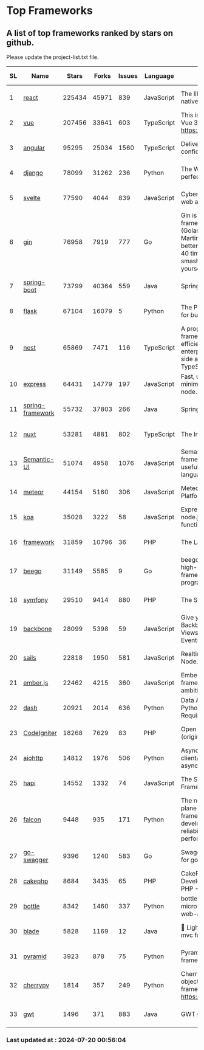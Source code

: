 # Top Frameworks
## A list of top frameworks ranked by stars on github.  
Please update the project-list.txt file.

| SL| Name  | Stars| Forks| Issues | Language | Description | Last Commit |
| --| ------| -----| ---- | ------ | -------- | ----------- | ----------- |
| 1 | [react](https://github.com/facebook/react) | 225434 | 45971 | 839 | JavaScript | The library for web and native user interfaces. | 2024-07-19 20:45:27 |
| 2 | [vue](https://github.com/vuejs/vue) | 207456 | 33641 | 603 | TypeScript | This is the repo for Vue 2. For Vue 3, go to https://github.com/vuejs/core | 2024-06-14 12:52:12 |
| 3 | [angular](https://github.com/angular/angular) | 95295 | 25034 | 1560 | TypeScript | Deliver web apps with confidence 🚀 | 2024-07-19 20:46:00 |
| 4 | [django](https://github.com/django/django) | 78099 | 31262 | 236 | Python | The Web framework for perfectionists with deadlines. | 2024-07-19 06:54:47 |
| 5 | [svelte](https://github.com/sveltejs/svelte) | 77590 | 4044 | 839 | JavaScript | Cybernetically enhanced web apps | 2024-07-19 12:32:50 |
| 6 | [gin](https://github.com/gin-gonic/gin) | 76958 | 7919 | 777 | Go | Gin is a HTTP web framework written in Go (Golang). It features a Martini-like API with much better performance -- up to 40 times faster. If you need smashing performance, get yourself some Gin. | 2024-07-14 12:34:34 |
| 7 | [spring-boot](https://github.com/spring-projects/spring-boot) | 73799 | 40364 | 559 | Java | Spring Boot | 2024-07-19 15:29:31 |
| 8 | [flask](https://github.com/pallets/flask) | 67104 | 16079 | 5 | Python | The Python micro framework for building web applications. | 2024-07-11 02:16:46 |
| 9 | [nest](https://github.com/nestjs/nest) | 65869 | 7471 | 116 | TypeScript | A progressive Node.js framework for building efficient, scalable, and enterprise-grade server-side applications with TypeScript/JavaScript 🚀 | 2024-07-18 07:09:10 |
| 10 | [express](https://github.com/expressjs/express) | 64431 | 14779 | 197 | JavaScript | Fast, unopinionated, minimalist web framework for node. | 2024-07-17 20:44:03 |
| 11 | [spring-framework](https://github.com/spring-projects/spring-framework) | 55732 | 37803 | 266 | Java | Spring Framework | 2024-07-19 15:23:14 |
| 12 | [nuxt](https://github.com/nuxt/nuxt) | 53281 | 4881 | 802 | TypeScript | The Intuitive Vue Framework. | 2024-07-19 20:45:33 |
| 13 | [Semantic-UI](https://github.com/Semantic-Org/Semantic-UI) | 51074 | 4958 | 1076 | JavaScript | Semantic is a UI component framework based around useful principles from natural language. | 2023-01-11 17:05:32 |
| 14 | [meteor](https://github.com/meteor/meteor) | 44154 | 5160 | 306 | JavaScript | Meteor, the JavaScript App Platform | 2024-07-17 19:28:47 |
| 15 | [koa](https://github.com/koajs/koa) | 35028 | 3222 | 58 | JavaScript | Expressive middleware for node.js using ES2017 async functions | 2024-06-28 15:26:17 |
| 16 | [framework](https://github.com/laravel/framework) | 31859 | 10796 | 36 | PHP | The Laravel Framework. | 2024-07-19 14:19:10 |
| 17 | [beego](https://github.com/beego/beego) | 31149 | 5585 | 9 | Go | beego is an open-source, high-performance web framework for the Go programming language. | 2024-07-06 08:56:52 |
| 18 | [symfony](https://github.com/symfony/symfony) | 29510 | 9414 | 880 | PHP | The Symfony PHP framework | 2024-07-19 08:34:41 |
| 19 | [backbone](https://github.com/jashkenas/backbone) | 28099 | 5398 | 59 | JavaScript | Give your JS App some Backbone with Models, Views, Collections, and Events | 2024-03-06 23:22:47 |
| 20 | [sails](https://github.com/balderdashy/sails) | 22818 | 1950 | 581 | JavaScript | Realtime MVC Framework for Node.js | 2024-05-17 22:00:56 |
| 21 | [ember.js](https://github.com/emberjs/ember.js) | 22462 | 4215 | 360 | JavaScript | Ember.js - A JavaScript framework for creating ambitious web applications | 2024-07-13 03:07:32 |
| 22 | [dash](https://github.com/plotly/dash) | 20921 | 2014 | 636 | Python | Data Apps & Dashboards for Python. No JavaScript Required. | 2024-07-16 18:27:03 |
| 23 | [CodeIgniter](https://github.com/bcit-ci/CodeIgniter) | 18268 | 7629 | 83 | PHP | Open Source PHP Framework (originally from EllisLab) | 2024-03-20 03:51:42 |
| 24 | [aiohttp](https://github.com/aio-libs/aiohttp) | 14812 | 1976 | 506 | Python | Asynchronous HTTP client/server framework for asyncio and Python | 2024-07-18 22:21:54 |
| 25 | [hapi](https://github.com/hapijs/hapi) | 14552 | 1332 | 74 | JavaScript | The Simple, Secure Framework Developers Trust | 2024-07-04 00:48:01 |
| 26 | [falcon](https://github.com/falconry/falcon) | 9448 | 935 | 171 | Python | The no-magic web data plane API and microservices framework for Python developers, with a focus on reliability, correctness, and performance at scale. | 2024-07-18 21:01:08 |
| 27 | [go-swagger](https://github.com/go-swagger/go-swagger) | 9396 | 1240 | 583 | Go | Swagger 2.0 implementation for go | 2024-05-13 17:21:38 |
| 28 | [cakephp](https://github.com/cakephp/cakephp) | 8684 | 3435 | 65 | PHP | CakePHP: The Rapid Development Framework for PHP - Official Repository | 2024-07-13 17:24:37 |
| 29 | [bottle](https://github.com/bottlepy/bottle) | 8342 | 1460 | 337 | Python | bottle.py is a fast and simple micro-framework for python web-applications. | 2024-01-03 22:31:48 |
| 30 | [blade](https://github.com/lets-blade/blade) | 5828 | 1169 | 12 | Java | :rocket: Lightning fast and elegant mvc framework for Java8 | 2024-06-17 01:05:35 |
| 31 | [pyramid](https://github.com/Pylons/pyramid) | 3923 | 878 | 75 | Python | Pyramid - A Python web framework | 2024-06-10 16:09:42 |
| 32 | [cherrypy](https://github.com/cherrypy/cherrypy) | 1814 | 357 | 249 | Python | CherryPy is a pythonic, object-oriented HTTP framework.      https://cherrypy.dev | 2024-07-02 23:41:56 |
| 33 | [gwt](https://github.com/gwtproject/gwt) | 1496 | 371 | 883 | Java | GWT Open Source Project | 2024-07-17 18:44:55 |

### Last updated at : 2024-07-20 00:56:04
